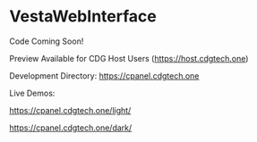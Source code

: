 # VestaWebInterface

Code Coming Soon!


Preview Available for CDG Host Users (https://host.cdgtech.one)

Development Directory: https://cpanel.cdgtech.one

Live Demos:

https://cpanel.cdgtech.one/light/

https://cpanel.cdgtech.one/dark/
